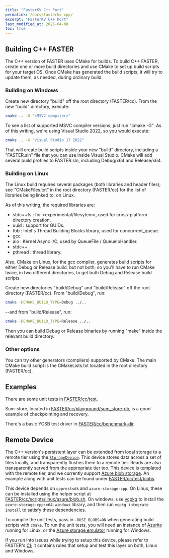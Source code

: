 ```yaml
---
title: "FasterKV C++ Port"
permalink: /docs/fasterkv-cpp/
excerpt: "FasterKV C++ Port"
last_modified_at: 2025-04-08
toc: true
---
```


## Building C++ FASTER

The C++ version of FASTER uses CMake for builds. To build C++ FASTER, create
one or more build directories and use CMake to set up build scripts for your
target OS. Once CMake has generated the build scripts, it will try to update
them, as needed, during ordinary build.

### Building on Windows

Create new directory "build" off the root directory (FASTER\cc). From the new
"build" directory, execute:

```sh
cmake .. -G "<MSVC compiler>"
```

To see a list of supported MSVC compiler versions, just run "cmake -G". As of
this writing, we're using Visual Studio 2022, so you would execute:

```sh
cmake .. -G "Visual Studio 17 2022"
```

That will create build scripts inside your new "build" directory, including
a "FASTER.sln" file that you can use inside Visual Studio. CMake will add several
build profiles to FASTER.sln, including Debug/x64 and Release/x64.

### Building on Linux

The Linux build requires several packages (both libraries and header files);
see "CMakeFiles.txt" in the root directory (FASTER/cc) for the list of libraries
being linked to, on Linux.

As of this writing, the required libraries are:

- stdc++fs : for <experimental/filesytem>, used for cross-platform directory
             creation.
- uuid : support for GUIDs.
- tbb : Intel's Thread Building Blocks library, used for concurrent_queue.
- gcc
- aio : Kernel Async I/O, used by QueueFile / QueueIoHandler.
- stdc++
- pthread : thread library.

Also, CMake on Linux, for the gcc compiler, generates build scripts for either
Debug or Release build, but not both; so you'll have to run CMake twice, in two
different directories, to get both Debug and Release build scripts.

Create new directories "build/Debug" and "build/Release" off the root directory
(FASTER/cc). From "build/Debug", run:

```sh
cmake -DCMAKE_BUILD_TYPE=Debug ../..
```

--and from "build/Release", run:

```sh
cmake -DCMAKE_BUILD_TYPE=Release ../..
```

Then you can build Debug or Release binaries by running "make" inside the
relevant build directory.

### Other options

You can try other generators (compilers) supported by CMake. The main CMake
build script is the CMakeLists.txt located in the root directory (FASTER/cc).

## Examples

There are some unit tests in [FASTER/cc/test](https://github.com/Microsoft/FASTER/tree/master/cc/test).

Sum-store, located in [FASTER/cc/playground/sum_store-dir](https://github.com/Microsoft/FASTER/tree/master/cc/playground/sum_store-dir), is a good example of
checkpointing and recovery.

There's a basic YCSB test driver in [FASTER/cc/benchmark-dir](https://github.com/Microsoft/FASTER/tree/master/cc/benchmark-dir).

## Remote Device

The C++ version's persistent layer can be extended from local storage to a remote tier using the
[`StorageDevice`](https://github.com/Microsoft/FASTER/tree/master/cc/src/device/storage.h). This
device stores data across a set of files locally, and transparently flushes them to a remote tier.
Reads are also transparently served from the appropriate tier too. This device is templated with
the remote tier, and we currently support [Azure blob storage](https://github.com/Microsoft/FASTER/tree/master/cc/src/device/azure.h).
An example along with unit tests can be found under [FASTER/cc/test/blobs](https://github.com/Microsoft/FASTER/tree/master/cc/test/blobs).

This device depends on  `cpprestsdk` and `azure-storage-cpp`. On Linux, these
can be installed using the helper script at
[FASTER/cc/scripts/linux/azure/blob.sh](https://github.com/Microsoft/FASTER/tree/master/cc/scripts/linux/azure/blob.sh).
On windows, use [vcpkg](https://github.com/microsoft/vcpkg) to install the `azure-storage-cpp:x64-windows` library, and
then run `vcpkg integrate install` to satisfy these dependencies.

To compile the unit tests, pass in `-DUSE_BLOBS=ON`
when generating build scripts with `cmake`. To run the unit tests, you will need an instance
of [Azurite](https://github.com/Azure/Azurite) running for Linux, or the
[Azure storage emulator](https://docs.microsoft.com/en-us/azure/storage/common/storage-use-emulator) running
for Windows.

If you run into issues while trying to setup this device, please refer to FASTER's
[CI](https://github.com/Microsoft/FASTER/tree/master/azure-pipelines.yml); it contains rules that setup and test
this layer on both, Linux and Windows.
